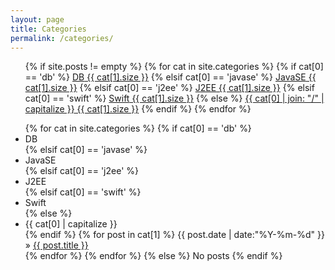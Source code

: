 ```yaml
---
layout: page
title: Categories
permalink: /categories/
---
```


<ul class="tags-box">
   {% if site.posts != empty %}
      {% for cat in site.categories %}
         {% if cat[0] == 'db' %}
         <a href="#{{ cat[0] }}" title="{{ cat[0] }}" rel="{{ cat[1].size }}">DB<span class="size"> {{ cat[1].size }}</span></a>
         {% elsif cat[0] == 'javase' %}
         <a href="#{{ cat[0] }}" title="{{ cat[0] }}" rel="{{ cat[1].size }}">JavaSE<span class="size"> {{ cat[1].size }}</span></a>
         {% elsif cat[0] == 'j2ee' %}
         <a href="#{{ cat[0] }}" title="{{ cat[0] }}" rel="{{ cat[1].size }}">J2EE<span class="size"> {{ cat[1].size }}</span></a>
         {% elsif cat[0] == 'swift' %}
         <a href="#{{ cat[0] }}" title="{{ cat[0] }}" rel="{{ cat[1].size }}">Swift<span class="size"> {{ cat[1].size }}</span></a>
         {% else %}
         <a href="#{{ cat[0] }}" title="{{ cat[0] }}" rel="{{ cat[1].size }}">{{ cat[0] | join: "/" | capitalize }}<span class="size"> {{ cat[1].size }}</span></a>
         {% endif %}
      {% endfor %}
</ul>

<ul class="tags-box">
   {% for cat in site.categories %}
      {% if cat[0] == 'db' %}
         <li id="{{ cat[0] }}">DB</li>
      {% elsif cat[0] == 'javase' %}
         <li id="{{ cat[0] }}">JavaSE</li>
      {% elsif cat[0] == 'j2ee' %}
         <li id="{{ cat[0] }}">J2EE</li>
      {% elsif cat[0] == 'swift' %}
         <li id="{{ cat[0] }}">Swift</li>
      {% else %}
         <li id="{{ cat[0] }}">{{ cat[0] | capitalize }}</li>
      {% endif %}
      {% for post in cat[1] %}
         <time datetime="{{ post.date | date:"%Y-%m-%d" }}">{{ post.date | date:"%Y-%m-%d" }}</time> &raquo;
         <a href="https://sunswayne.com/{{ post.url }}" title="{{ post.title }}">{{ post.title }}</a><br />
      {% endfor %}
   {% endfor %}
   {% else %}
      <span>No posts</span>
   {% endif %}
</ul>
